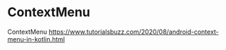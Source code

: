 # ContextMenu
ContextMenu
https://www.tutorialsbuzz.com/2020/08/android-context-menu-in-kotlin.html
